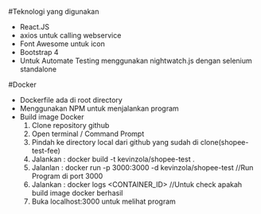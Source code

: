 #Teknologi yang digunakan
- React.JS
- axios untuk calling webservice
- Font Awesome untuk icon
- Bootstrap 4
- Untuk Automate Testing menggunakan nightwatch.js dengan selenium standalone

#Docker
- Dockerfile ada di root directory
- Menggunakan NPM untuk menjalankan program
- Build image Docker
	1. Clone repository github
	2. Open terminal / Command Prompt
	3. Pindah ke directory local dari github yang sudah di clone(shopee-test-fee)
	4. Jalankan : docker build -t kevinzola/shopee-test .
	5. Jalanlan : docker run -p 3000:3000 -d kevinzola/shopee-test //Run Program di port 3000
	6. Jalankan : docker logs <CONTAINER_ID> //Untuk check apakah build image docker berhasil
	7. Buka localhost:3000 untuk melihat program
